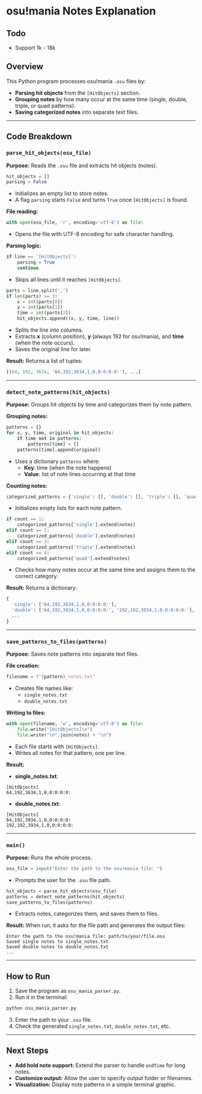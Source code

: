 # osu!mania Notes Explanation

## Todo
- Support 1k - 18k

## Overview
This Python program processes osu!mania `.osu` files by:
- **Parsing hit objects** from the `[HitObjects]` section.
- **Grouping notes** by how many occur at the same time (single, double, triple, or quad patterns).
- **Saving categorized notes** into separate text files.

---

## Code Breakdown

### **`parse_hit_objects(osu_file)`**

**Purpose:** Reads the `.osu` file and extracts hit objects (notes).

```python
hit_objects = []
parsing = False
```
- Initializes an empty list to store notes.
- A flag `parsing` starts `False` and turns `True` once `[HitObjects]` is found.

**File reading:**

```python
with open(osu_file, 'r', encoding='utf-8') as file:
```
- Opens the file with UTF-8 encoding for safe character handling.

**Parsing logic:**

```python
if line == '[HitObjects]':
    parsing = True
    continue
```
- Skips all lines until it reaches `[HitObjects]`.

```python
parts = line.split(',')
if len(parts) >= 3:
    x = int(parts[0])
    y = int(parts[1])
    time = int(parts[2])
    hit_objects.append((x, y, time, line))
```
- Splits the line into columns.
- Extracts **x** (column position), **y** (always 192 for osu!mania), and **time** (when the note occurs).
- Saves the original line for later.

**Result:**
Returns a list of tuples:

```python
[(64, 192, 3634, '64,192,3634,1,0,0:0:0:0:'), ...]
```

---

### **`detect_note_patterns(hit_objects)`**

**Purpose:** Groups hit objects by time and categorizes them by note pattern.

**Grouping notes:**

```python
patterns = {}
for x, y, time, original in hit_objects:
    if time not in patterns:
        patterns[time] = []
    patterns[time].append(original)
```
- Uses a dictionary `patterns` where:
  - **Key**: time (when the note happens)
  - **Value**: list of note lines occurring at that time

**Counting notes:**

```python
categorized_patterns = {'single': [], 'double': [], 'triple': [], 'quad': []}
```
- Initializes empty lists for each note pattern.

```python
if count == 1:
    categorized_patterns['single'].extend(notes)
elif count == 2:
    categorized_patterns['double'].extend(notes)
elif count == 3:
    categorized_patterns['triple'].extend(notes)
elif count >= 4:
    categorized_patterns['quad'].extend(notes)
```
- Checks how many notes occur at the same time and assigns them to the correct category.

**Result:**
Returns a dictionary:

```python
{
  'single': ['64,192,3634,1,0,0:0:0:0:'],
  'double': ['64,192,3934,1,0,0:0:0:0:', '192,192,3934,1,0,0:0:0:0:'],
  ...
}
```

---

### **`save_patterns_to_files(patterns)`**

**Purpose:** Saves note patterns into separate text files.

**File creation:**

```python
filename = f"{pattern}_notes.txt"
```
- Creates file names like:
  - `single_notes.txt`
  - `double_notes.txt`

**Writing to files:**

```python
with open(filename, 'w', encoding='utf-8') as file:
    file.write("[HitObjects]\n")
    file.write("\n".join(notes) + "\n")
```
- Each file starts with `[HitObjects]`.
- Writes all notes for that pattern, one per line.

**Result:**
- **single_notes.txt**:

```plaintext
[HitObjects]
64,192,3634,1,0,0:0:0:0:
```

- **double_notes.txt**:

```plaintext
[HitObjects]
64,192,3934,1,0,0:0:0:0:
192,192,3934,1,0,0:0:0:0:
```

---

### **`main()`**

**Purpose:** Runs the whole process.

```python
osu_file = input("Enter the path to the osu!mania file: ")
```
- Prompts the user for the `.osu` file path.

```python
hit_objects = parse_hit_objects(osu_file)
patterns = detect_note_patterns(hit_objects)
save_patterns_to_files(patterns)
```
- Extracts notes, categorizes them, and saves them to files.

**Result:**
When run, it asks for the file path and generates the output files:

```
Enter the path to the osu!mania file: path/to/your/file.osu
Saved single notes to single_notes.txt
Saved double notes to double_notes.txt
...
```

---

## How to Run
1. Save the program as `osu_mania_parser.py`.
2. Run it in the terminal:

```bash
python osu_mania_parser.py
```
3. Enter the path to your `.osu` file.
4. Check the generated `single_notes.txt`, `double_notes.txt`, etc.

---

## Next Steps
- **Add hold note support:** Extend the parser to handle `endTime` for long notes.
- **Customize output:** Allow the user to specify output folder or filenames.
- **Visualization:** Display note patterns in a simple terminal graphic.
